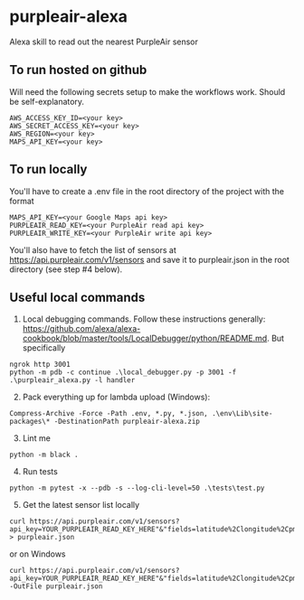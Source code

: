# purpleair-alexa
Alexa skill to read out the nearest PurpleAir sensor

## To run hosted on github
Will need the following secrets setup to make the workflows work. Should be self-explanatory.
```
AWS_ACCESS_KEY_ID=<your key>
AWS_SECRET_ACCESS_KEY=<your key>
AWS_REGION=<your key>
MAPS_API_KEY=<your key>
```

## To run locally
You'll have to create a .env file in the root directory of the project with the format
```
MAPS_API_KEY=<your Google Maps api key>
PURPLEAIR_READ_KEY=<your PurpleAir read api key>
PURPLEAIR_WRITE_KEY=<your PurpleAir write api key>
```
You'll also have to fetch the list of sensors at https://api.purpleair.com/v1/sensors and save it to purpleair.json in the root directory (see step #4 below).

## Useful local commands 

1. Local debugging commands. Follow these instructions generally: https://github.com/alexa/alexa-cookbook/blob/master/tools/LocalDebugger/python/README.md. But specifically
```
ngrok http 3001
python -m pdb -c continue .\local_debugger.py -p 3001 -f .\purpleair_alexa.py -l handler
```
2. Pack everything up for lambda upload (Windows):
```
Compress-Archive -Force -Path .env, *.py, *.json, .\env\Lib\site-packages\* -DestinationPath purpleair-alexa.zip
```
3. Lint me
```
python -m black .
```
4. Run tests
```
python -m pytest -x --pdb -s --log-cli-level=50 .\tests\test.py
```
5. Get the latest sensor list locally
```
curl https://api.purpleair.com/v1/sensors?api_key=YOUR_PURPLEAIR_READ_KEY_HERE"&"fields=latitude%2Clongitude%2Cpm2.5 > purpleair.json
```
or on Windows
```
curl https://api.purpleair.com/v1/sensors?api_key=YOUR_PURPLEAIR_READ_KEY_HERE"&"fields=latitude%2Clongitude%2Cpm2.5 -OutFile purpleair.json
```